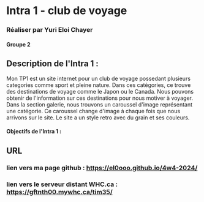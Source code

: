 # Intra 1 - club de voyage #
### Réaliser par Yuri Eloi Chayer
#### Groupe 2

## Description de l'Intra 1 : 
Mon TP1 est un site internet pour un club de voyage possedant plusieurs categories comme sport et pleine nature. Dans ces catégories, ce trouve des destinations de voyage comme le Japon ou le Canada. Nous pouvons obtenir de l'information sur ces destinations pour nous motiver à voyager. Dans la section galerie, nous trouvons un caroussel d'image représentant une catégorie. Ce caroussel change d'image à chaque fois que nous arrivons sur le site. Le site a un style retro avec du grain et ses couleurs.

#### Objectifs de l'Intra 1 :


## URL
### lien vers ma page github : https://el0ooo.github.io/4w4-2024/
### lien vers le serveur distant WHC.ca : https://gftnth00.mywhc.ca/tim35/